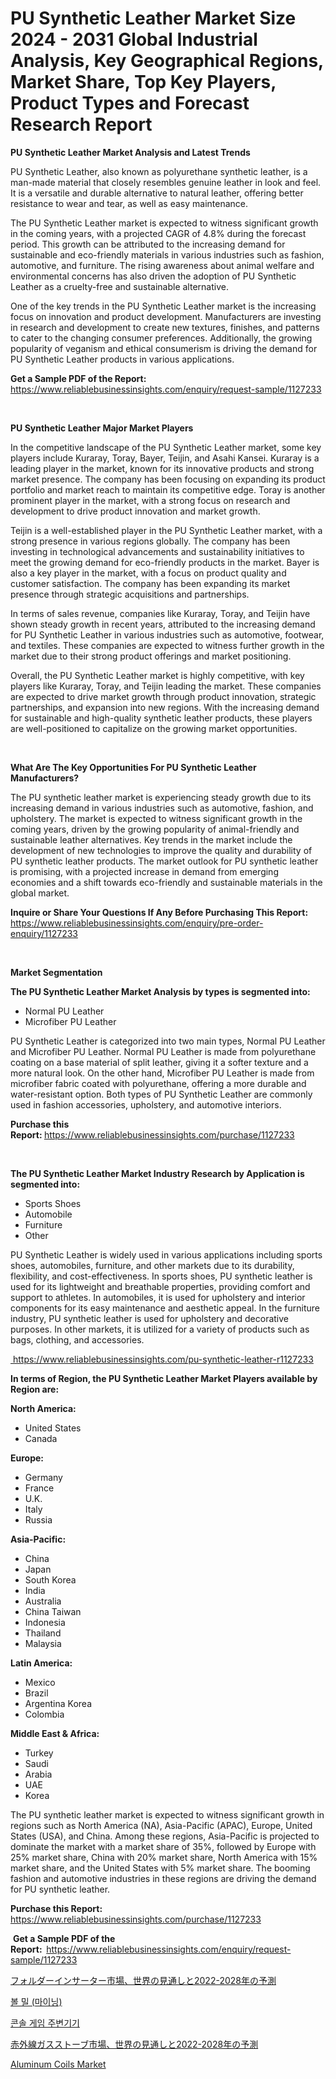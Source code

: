 <p><h1>PU Synthetic Leather Market Size 2024 - 2031 Global Industrial Analysis, Key Geographical Regions, Market Share, Top Key Players, Product Types and Forecast Research Report</h1></p><p><strong>PU Synthetic Leather Market Analysis and Latest Trends</strong></p>
<p><p>PU Synthetic Leather, also known as polyurethane synthetic leather, is a man-made material that closely resembles genuine leather in look and feel. It is a versatile and durable alternative to natural leather, offering better resistance to wear and tear, as well as easy maintenance.</p><p>The PU Synthetic Leather market is expected to witness significant growth in the coming years, with a projected CAGR of 4.8% during the forecast period. This growth can be attributed to the increasing demand for sustainable and eco-friendly materials in various industries such as fashion, automotive, and furniture. The rising awareness about animal welfare and environmental concerns has also driven the adoption of PU Synthetic Leather as a cruelty-free and sustainable alternative.</p><p>One of the key trends in the PU Synthetic Leather market is the increasing focus on innovation and product development. Manufacturers are investing in research and development to create new textures, finishes, and patterns to cater to the changing consumer preferences. Additionally, the growing popularity of veganism and ethical consumerism is driving the demand for PU Synthetic Leather products in various applications.</p></p>
<p><strong>Get a Sample PDF of the Report:&nbsp;</strong> <a href="https://www.reliablebusinessinsights.com/enquiry/request-sample/1127233">https://www.reliablebusinessinsights.com/enquiry/request-sample/1127233</a></p>
<p>&nbsp;</p>
<p><strong>PU Synthetic Leather Major Market Players</strong></p>
<p><p>In the competitive landscape of the PU Synthetic Leather market, some key players include Kuraray, Toray, Bayer, Teijin, and Asahi Kansei. Kuraray is a leading player in the market, known for its innovative products and strong market presence. The company has been focusing on expanding its product portfolio and market reach to maintain its competitive edge. Toray is another prominent player in the market, with a strong focus on research and development to drive product innovation and market growth.</p><p>Teijin is a well-established player in the PU Synthetic Leather market, with a strong presence in various regions globally. The company has been investing in technological advancements and sustainability initiatives to meet the growing demand for eco-friendly products in the market. Bayer is also a key player in the market, with a focus on product quality and customer satisfaction. The company has been expanding its market presence through strategic acquisitions and partnerships.</p><p>In terms of sales revenue, companies like Kuraray, Toray, and Teijin have shown steady growth in recent years, attributed to the increasing demand for PU Synthetic Leather in various industries such as automotive, footwear, and textiles. These companies are expected to witness further growth in the market due to their strong product offerings and market positioning.</p><p>Overall, the PU Synthetic Leather market is highly competitive, with key players like Kuraray, Toray, and Teijin leading the market. These companies are expected to drive market growth through product innovation, strategic partnerships, and expansion into new regions. With the increasing demand for sustainable and high-quality synthetic leather products, these players are well-positioned to capitalize on the growing market opportunities.</p></p>
<p>&nbsp;</p>
<p><strong>What Are The Key Opportunities For PU Synthetic Leather Manufacturers?</strong></p>
<p><p>The PU synthetic leather market is experiencing steady growth due to its increasing demand in various industries such as automotive, fashion, and upholstery. The market is expected to witness significant growth in the coming years, driven by the growing popularity of animal-friendly and sustainable leather alternatives. Key trends in the market include the development of new technologies to improve the quality and durability of PU synthetic leather products. The market outlook for PU synthetic leather is promising, with a projected increase in demand from emerging economies and a shift towards eco-friendly and sustainable materials in the global market.</p></p>
<p><strong>Inquire or Share Your Questions If Any Before Purchasing This Report:</strong> <a href="https://www.reliablebusinessinsights.com/enquiry/pre-order-enquiry/1127233">https://www.reliablebusinessinsights.com/enquiry/pre-order-enquiry/1127233</a></p>
<p>&nbsp;</p>
<p><strong>Market Segmentation</strong></p>
<p><strong>The PU Synthetic Leather Market Analysis by types is segmented into:</strong></p>
<p><ul><li>Normal PU Leather</li><li>Microfiber PU Leather</li></ul></p>
<p><p>PU Synthetic Leather is categorized into two main types, Normal PU Leather and Microfiber PU Leather. Normal PU Leather is made from polyurethane coating on a base material of split leather, giving it a softer texture and a more natural look. On the other hand, Microfiber PU Leather is made from microfiber fabric coated with polyurethane, offering a more durable and water-resistant option. Both types of PU Synthetic Leather are commonly used in fashion accessories, upholstery, and automotive interiors.</p></p>
<p><strong>Purchase this Report:&nbsp;</strong><a href="https://www.reliablebusinessinsights.com/purchase/1127233">https://www.reliablebusinessinsights.com/purchase/1127233</a></p>
<p>&nbsp;</p>
<p><strong>The PU Synthetic Leather Market Industry Research by Application is segmented into:</strong></p>
<p><ul><li>Sports Shoes</li><li>Automobile</li><li>Furniture</li><li>Other</li></ul></p>
<p><p>PU Synthetic Leather is widely used in various applications including sports shoes, automobiles, furniture, and other markets due to its durability, flexibility, and cost-effectiveness. In sports shoes, PU synthetic leather is used for its lightweight and breathable properties, providing comfort and support to athletes. In automobiles, it is used for upholstery and interior components for its easy maintenance and aesthetic appeal. In the furniture industry, PU synthetic leather is used for upholstery and decorative purposes. In other markets, it is utilized for a variety of products such as bags, clothing, and accessories.</p></p>
<p><a href="https://www.reliablebusinessinsights.com/pu-synthetic-leather-r1127233">&nbsp;https://www.reliablebusinessinsights.com/pu-synthetic-leather-r1127233</a></p>
<p><strong>In terms of Region, the PU Synthetic Leather Market Players available by Region are:</strong></p>
<p>
    <p> <strong> North America: </strong>
        <ul>
            <li>United States</li>
            <li>Canada</li>
        </ul>
        </p> 
    <p> <strong> Europe: </strong>
        <ul>
            <li>Germany</li>
            <li>France</li>
            <li>U.K.</li>
            <li>Italy</li>
            <li>Russia</li>
        </ul>
        </p> 
    <p> <strong> Asia-Pacific: </strong>
        <ul>
            <li>China</li>
            <li>Japan</li>
            <li>South Korea</li>
            <li>India</li>
            <li>Australia</li>
            <li>China Taiwan</li>
            <li>Indonesia</li>
            <li>Thailand</li>
            <li>Malaysia</li>
        </ul>
        </p> 
    <p> <strong> Latin America: </strong>
        <ul>
            <li>Mexico</li>
            <li>Brazil</li>
            <li>Argentina Korea</li>
            <li>Colombia</li>
        </ul>
        </p> 
    <p> <strong> Middle East & Africa: </strong>
        <ul>
            <li>Turkey</li>
            <li>Saudi</li>
            <li>Arabia</li>
            <li>UAE</li>
            <li>Korea</li>
        </ul>
    </p>
    </p>
<p><p>The PU synthetic leather market is expected to witness significant growth in regions such as North America (NA), Asia-Pacific (APAC), Europe, United States (USA), and China. Among these regions, Asia-Pacific is projected to dominate the market with a market share of 35%, followed by Europe with 25% market share, China with 20% market share, North America with 15% market share, and the United States with 5% market share. The booming fashion and automotive industries in these regions are driving the demand for PU synthetic leather.</p></p>
<p><strong>Purchase this Report: </strong><a href="https://www.reliablebusinessinsights.com/purchase/1127233">https://www.reliablebusinessinsights.com/purchase/1127233</a></p>
<p>&nbsp;<strong>Get a Sample PDF of the Report:&nbsp;&nbsp;</strong><a href="https://www.reliablebusinessinsights.com/enquiry/request-sample/1127233">https://www.reliablebusinessinsights.com/enquiry/request-sample/1127233</a></p>
<p><strong></strong></p>
<p><p><a href="https://medium.com/@pollynsatcherayted345/%E3%83%95%E3%82%A9%E3%83%AB%E3%83%80%E3%82%A4%E3%83%B3%E3%82%B5%E3%83%BC%E3%82%BF%E3%83%BC%E5%B8%82%E5%A0%B4-%E3%82%B0%E3%83%AD%E3%83%BC%E3%83%90%E3%83%AB%E5%B1%95%E6%9C%9B%E3%81%A8%E4%BA%88%E6%B8%AC2022%E5%B9%B4%E3%81%8B%E3%82%892028%E5%B9%B4%E5%B8%82%E5%A0%B4%E4%BA%88%E6%B8%AC-%E5%B8%82%E5%A0%B4%E5%8B%95%E5%90%91-%E5%BD%B1%E9%9F%BF%E5%88%86%E6%9E%90-2024%E5%B9%B4%E3%81%8B%E3%82%892031%E5%B9%B4-8ae67b536687">フォルダーインサーター市場、世界の見通しと2022-2028年の予測</a></p><p><a href="https://medium.com/@kathyorton6556/%EA%B8%80%EB%A1%9C%EB%B2%8C-%EB%B3%BC-%EB%B0%80-%EA%B4%91%EC%82%B0-%EC%8B%9C%EC%9E%A5-%EA%B7%9C%EB%AA%A8%EB%8A%94-2024%EB%85%84%EB%B6%80%ED%84%B0-2031%EB%85%84%EA%B9%8C%EC%A7%80-%EC%9D%98-%EC%97%B0%ED%8F%89%EA%B7%A0-%EC%84%B1%EC%9E%A5%EB%A5%A0%EC%9D%84-%EA%B2%BD%ED%97%98%ED%95%A0-%EA%B2%83%EC%9C%BC%EB%A1%9C-%EC%82%B0%EC%97%85-%EC%A0%84%EB%A7%9D%EC%97%90-%EB%94%B0%EB%A5%B4%EB%A9%B4-ef8fa3715813">볼 밀 (마이닝)</a></p><p><a href="https://medium.com/@kathyorton6556/%EC%BD%98%EC%86%94-%EA%B2%8C%EC%9E%84-%EC%A3%BC%EB%B3%80%EA%B8%B0%EA%B8%B0-%EC%8B%9C%EC%9E%A5-%EC%98%88%EC%B8%A1-%EC%8B%9C%EC%9E%A5-%EB%8F%99%ED%96%A5-%EB%B0%8F-%EC%98%81%ED%96%A5-%EB%B6%84%EC%84%9D-2024-2031-d33f0b37bfe8">콘솔 게임 주변기기</a></p><p><a href="https://medium.com/@pollynsatcherayted345/%E8%B5%A4%E5%A4%96%E7%B7%9A%E3%82%AC%E3%82%B9%E3%82%B9%E3%83%88%E3%83%BC%E3%83%96%E5%B8%82%E5%A0%B4-%E3%82%B0%E3%83%AD%E3%83%BC%E3%83%90%E3%83%AB%E5%B1%95%E6%9C%9B%E3%81%A8%E4%BA%88%E6%B8%AC2022-2028%E5%B8%82%E5%A0%B4%E4%BA%88%E6%B8%AC-%E5%B8%82%E5%A0%B4%E5%8B%95%E5%90%91-%E3%81%8A%E3%82%88%E3%81%B3%E5%BD%B1%E9%9F%BF%E5%88%86%E6%9E%90-2024%E5%B9%B4-2031%E5%B9%B4-d1b3a97e42de">赤外線ガスストーブ市場、世界の見通しと2022-2028年の予測</a></p><p><a href="https://github.com/vimar16th/Market-Research-Report-List-5/blob/main/aluminum-coils-market.md">Aluminum Coils Market</a></p></p>